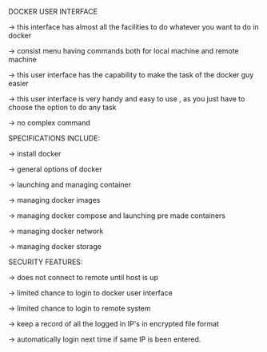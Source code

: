 DOCKER USER INTERFACE

-> this interface has almost all the facilities to do whatever you want to do in docker 

-> consist menu having commands both for local machine and remote machine

-> this user interface has the capability to make the task of the docker guy easier

-> this user interface is very handy and easy to use  , as you just have to choose the option to do any task 

-> no complex command 

SPECIFICATIONS INCLUDE:

-> install docker

-> general options of docker

-> launching and managing container

-> managing docker images

-> managing docker compose and launching pre made containers

-> managing docker network

-> managing docker storage

SECURITY FEATURES:

-> does not connect to remote until host is up

-> limited chance to login to docker user interface 

-> limited chance to login to remote system

-> keep a record of all the logged in IP's in encrypted file format 

-> automatically login next time if same IP is been entered.

